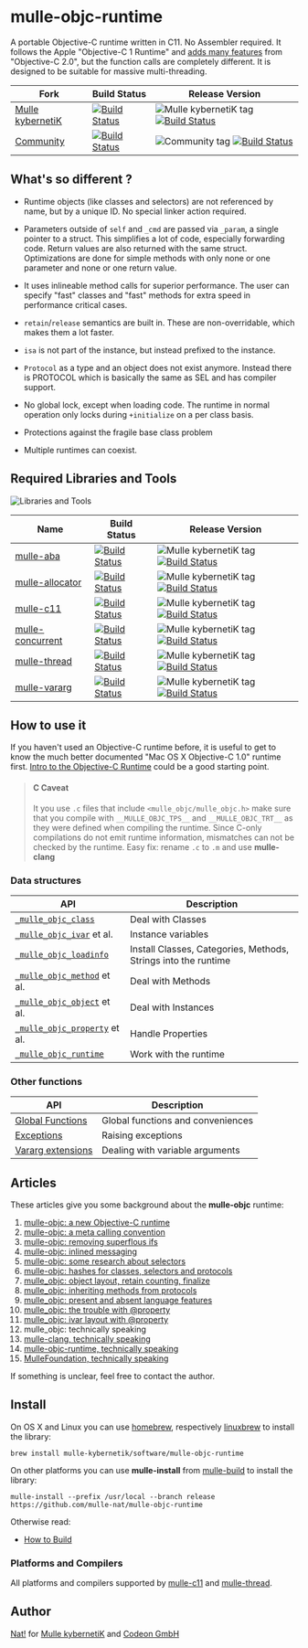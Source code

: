 # mulle-objc-runtime

A portable Objective-C runtime written in C11. No Assembler required.
It follows the Apple "Objective-C 1 Runtime" and
[adds many features](//www.mulle-kybernetik.com/weblog/2015/mulle_objc_present_and_absent.html)
from "Objective-C 2.0", but the function calls are completely different.
It is designed to be suitable for massive multi-threading.

Fork      |  Build Status | Release Version
----------|---------------|-----------------------------------
[Mulle kybernetiK](//github.com/mulle-nat/mulle-objc-runtime) | [![Build Status](https://travis-ci.org/mulle-nat/mulle-objc.svg?branch=release)](https://travis-ci.org/mulle-nat/mulle-objc-runtime) | ![Mulle kybernetiK tag](https://img.shields.io/github/tag/mulle-nat/mulle-objc.svg) [![Build Status](https://travis-ci.org/mulle-nat/mulle-objc.svg?branch=release)](https://travis-ci.org/mulle-nat/mulle-objc-runtime)
[Community](https://github.com/mulle-objc/mulle-objc/tree/release) | [![Build Status](https://travis-ci.org/mulle-objc/mulle-objc.svg)](https://travis-ci.org/mulle-objc/mulle-objc) | ![Community tag](https://img.shields.io/github/tag/mulle-objc/mulle-objc.svg) [![Build Status](https://travis-ci.org/mulle-objc/mulle-objc.svg?branch=release)](https://travis-ci.org/mulle-objc/mulle-objc)


## What's so different ?

* Runtime objects (like classes and selectors) are not referenced by name, but
by a unique ID. No special linker action required.

* Parameters outside of `self` and `_cmd` are passed via `_param`, a single
pointer to a struct. This simplifies a lot of code, especially forwarding code.
Return values are also returned with the same struct. Optimizations are done for
simple methods with only none or one parameter and none or one return value.

* It uses inlineable method calls for superior performance. The user can
specify "fast" classes and "fast" methods for extra speed in performance
critical cases.

* `retain`/`release` semantics are built in. These are non-overridable, which
makes them a lot faster.

* `isa` is not part of the instance, but instead prefixed to the instance.

* `Protocol` as a type and an object does not exist anymore. Instead there is
PROTOCOL which is basically the same as SEL and has compiler support.

* No global lock, except when loading code. The runtime in normal operation
only locks during `+initialize` on a per class basis.

* Protections against the fragile base class problem

* Multiple runtimes can coexist.

## Required Libraries and Tools

![Libraries and Tools](https://raw.githubusercontent.com/mulle-nat/mulle-objc-runtime/release/dox/mulle-objc-runtime-dependencies.png)

  Name         | Build Status | Release Version
---------------|--------------|---------------------------------
[mulle-aba](//github.com/mulle-nat/mulle-aba) | [![Build Status](https://travis-ci.org/mulle-nat/mulle-aba.svg?branch=release)](https://travis-ci.org/mulle-nat/mulle-aba) | ![Mulle kybernetiK tag](https://img.shields.io/github/tag/mulle-nat/mulle-aba.svg) [![Build Status](https://travis-ci.org/mulle-nat/mulle-aba.svg?branch=release)](https://travis-ci.org/mulle-nat/mulle-aba)
[mulle-allocator](//github.com/mulle-nat/mulle-allocator) | [![Build Status](https://travis-ci.org/mulle-nat/mulle-allocator.svg?branch=release)](https://travis-ci.org/mulle-nat/mulle-allocator) | ![Mulle kybernetiK tag](https://img.shields.io/github/tag/mulle-nat/mulle-allocator.svg) [![Build Status](https://travis-ci.org/mulle-nat/mulle-allocator.svg?branch=release)](https://travis-ci.org/mulle-nat/mulle-allocator)
[mulle-c11](//github.com/mulle-nat/mulle-c11) | [![Build Status](https://travis-ci.org/mulle-nat/mulle-c11.svg?branch=release)](https://travis-ci.org/mulle-nat/mulle-c11) | ![Mulle kybernetiK tag](https://img.shields.io/github/tag/mulle-nat/mulle-c11.svg) [![Build Status](https://travis-ci.org/mulle-nat/mulle-c11.svg?branch=release)](https://travis-ci.org/mulle-nat/mulle-c11)
[mulle-concurrent](//github.com/mulle-nat/mulle-concurrent) | [![Build Status](https://travis-ci.org/mulle-nat/mulle-concurrent.svg?branch=release)](https://travis-ci.org/mulle-nat/mulle-concurrent) | ![Mulle kybernetiK tag](https://img.shields.io/github/tag/mulle-nat/mulle-concurrent.svg) [![Build Status](https://travis-ci.org/mulle-nat/mulle-concurrent.svg?branch=release)](https://travis-ci.org/mulle-nat/mulle-concurrent)
[mulle-thread](//github.com/mulle-nat/mulle-thread) | [![Build Status](https://travis-ci.org/mulle-nat/mulle-thread.svg?branch=release)](https://travis-ci.org/mulle-nat/mulle-thread) | ![Mulle kybernetiK tag](https://img.shields.io/github/tag/mulle-nat/mulle-thread.svg) [![Build Status](https://travis-ci.org/mulle-nat/mulle-thread.svg?branch=release)](https://travis-ci.org/mulle-nat/mulle-thread)
[mulle-vararg](//github.com/mulle-nat/mulle-vararg) | [![Build Status](https://travis-ci.org/mulle-nat/mulle-vararg.svg?branch=release)](https://travis-ci.org/mulle-nat/mulle-vararg) | ![Mulle kybernetiK tag](https://img.shields.io/github/tag/mulle-nat/mulle-vararg.svg) [![Build Status](https://travis-ci.org/mulle-nat/mulle-vararg.svg?branch=release)](https://travis-ci.org/mulle-nat/mulle-vararg)

## How to use it

If you haven't used an Objective-C runtime before, it is useful to get to know
the much better documented "Mac OS X Objective-C 1.0" runtime first.
[Intro to the Objective-C Runtime](//mikeash.com/pyblog/friday-qa-2009-03-13-intro-to-the-objective-c-runtime.html)
could be a good starting point.


> #### C Caveat
>
> It you use `.c` files that include `<mulle_objc/mulle_objc.h>` make sure
> that you compile with `__MULLE_OBJC_TPS__` and `__MULLE_OBJC_TRT__` as
> they were defined when compiling the runtime. Since C-only compilations do
> not emit runtime information, mismatches can not be checked by the runtime.
> Easy fix: rename `.c` to `.m` and use **mulle-clang**


### Data structures

API                                                  | Description
-----------------------------------------------------|-----------------------------------
[`_mulle_objc_class`](dox/API_CLASS.md)              | Deal with Classes
[`_mulle_objc_ivar`](dox/API_IVAR.md) et al.         | Instance variables
[`_mulle_objc_loadinfo`](dox/API_LOADINFO.md)        | Install Classes, Categories, Methods, Strings into the runtime
[`_mulle_objc_method`](dox/API_METHOD.md)  et al.    | Deal with Methods
[`_mulle_objc_object`](dox/API_OBJECT.md)  et al.    | Deal with Instances
[`_mulle_objc_property`](dox/API_PROPERTY.md) et al. | Handle Properties
[`_mulle_objc_runtime`](dox/API_RUNTIME.md)          | Work with the runtime


### Other functions

API                                   | Description
--------------------------------------|-----------------------------------
[Global Functions](dox/API_GLOBAL.md) | Global functions  and conveniences
[Exceptions](dox/API_EXCEPTION.md)    | Raising exceptions
[Vararg extensions](dox/API_VARARG.md)| Dealing with variable arguments


## Articles

These articles give you some background about the **mulle-objc** runtime:

1. [mulle-objc: a new Objective-C runtime](//www.mulle-kybernetik.com/weblog/2015/mulle_objc_a_new_objective_c_.html)
2. [mulle-objc: a meta calling convention](//www.mulle-kybernetik.com/weblog/2015/mulle_objc_meta_call_convention.html)
3. [mulle-objc: removing superflous ifs](//www.mulle-kybernetik.com/weblog/2015/mulle_objc_the_superflous_if.html)
3. [mulle-objc: inlined messaging](//www.mulle-kybernetik.com/weblog/2015/mulle_objc_inlined_messaging.html)
4. [mulle-objc: some research about selectors](//www.mulle-kybernetik.com/weblog/2015/mulle_objc_selector_statistics.html)
5. [mulle-objc: hashes for classes, selectors and protocols](//www.mulle-kybernetik.com/weblog/2015/mulle_objc_selectors_are_hashes.html)
6. [mulle_objc: object layout, retain counting, finalize](//www.mulle-kybernetik.com/weblog/2015/mulle_objc_finalize_makes_a_comeback.html)
7. [mulle_objc: inheriting methods from protocols](//www.mulle-kybernetik.com/weblog/2015/mulle_objc_inheriting_from_protocols.html)
8. [mulle_objc: present and absent language features](//www.mulle-kybernetik.com/weblog/2015/mulle_objc_present_and_absent.html)
9. [mulle_objc: the trouble with @property](//www.mulle-kybernetik.com/weblog/2016/mulle_objc_property_trouble.html)
10. [mulle_objc: ivar layout with @property](//www.mulle-kybernetik.com/weblog/2016/mulle_objc_ivar_layout.html)
11. mulle_objc: technically speaking
   1. [mulle-clang, technically speaking](//www.mulle-kybernetik.com/weblog/2016/mulle_objc_clang_technically.html)
   2. [mulle-objc-runtime, technically speaking](//www.mulle-kybernetik.com/weblog/2016/mulle_objc_runtime_technically.html)
   3. [MulleFoundation, technically speaking](//www.mulle-kybernetik.com/weblog/2016/mulle_objc_foundation_technically.html)

If something is unclear, feel free to contact the author.


## Install

On OS X and Linux you can use
[homebrew](//brew.sh), respectively
[linuxbrew](//linuxbrew.sh)
to install the library:

```
brew install mulle-kybernetik/software/mulle-objc-runtime
```

On other platforms you can use **mulle-install** from
[mulle-build](//github.com/mulle-nat/mulle-build)
to install the library:

```
mulle-install --prefix /usr/local --branch release https://github.com/mulle-nat/mulle-objc-runtime
```

Otherwise read:

* [How to Build](dox/BUILD.md)


### Platforms and Compilers

All platforms and compilers supported by
[mulle-c11](//github.com/mulle-nat/mulle-c11/) and
[mulle-thread](//github.com/mulle-nat/mulle-thread/).


## Author

[Nat!](//www.mulle-kybernetik.com/weblog) for
[Mulle kybernetiK](//www.mulle-kybernetik.com) and
[Codeon GmbH](//www.codeon.de)

